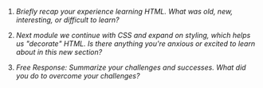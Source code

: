 1. *Briefly recap your experience learning HTML. What was old, new, interesting, or difficult to learn?*

2. *Next module we continue with CSS and expand on styling, which helps us "decorate" HTML. Is there anything you're anxious or excited to learn about in this new section?*

3. *Free Response: Summarize your challenges and successes.  What did you do to overcome your challenges?*
